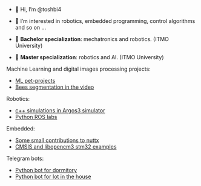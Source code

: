 - 👋 Hi, I’m @toshbi4
- 👀 I’m interested in robotics, embedded programming, control algorithms and so on ...

- 🌱 **Bachelor specialization**: mechatronics and robotics. (ITMO University) 
- 🌳 **Master specialization**: robotics and AI. (ITMO University) 


Machine Learning and digital images processing projects:
- [ML pet-projects](https://github.com/toshbi4/ml_pet_projects)
- [Bees segmentation in the video](https://github.com/toshbi4/bees_segmentation)

Robotics:
- [c++ simulations in Argos3 simulator](https://github.com/toshbi4/argos3-examples)
- [Python ROS labs](https://github.com/toshbi4/ITMORobSoft)

Embedded:
- [Some small contributions to nuttx](https://github.com/toshbi4/incubator-nuttx)
- [CMSIS and libopencm3 stm32 examples](https://github.com/toshbi4/stm32examples)

Telegram bots:
- [Python bot for dormitory](https://github.com/toshbi4/dorm-bot)
- [Python bot for Iot in the house](https://github.com/toshbi4/house_elf_bot)
